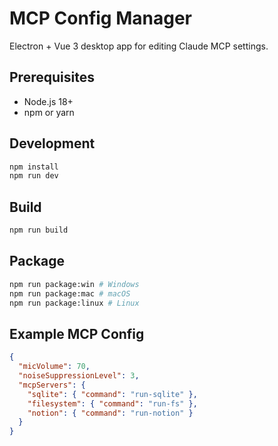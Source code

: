 # MCP Config Manager

Electron + Vue 3 desktop app for editing Claude MCP settings.

## Prerequisites
- Node.js 18+
- npm or yarn

## Development
```bash
npm install
npm run dev
```

## Build
```bash
npm run build
```

## Package
```bash
npm run package:win # Windows
npm run package:mac # macOS
npm run package:linux # Linux
```

## Example MCP Config
```json
{
  "micVolume": 70,
  "noiseSuppressionLevel": 3,
  "mcpServers": {
    "sqlite": { "command": "run-sqlite" },
    "filesystem": { "command": "run-fs" },
    "notion": { "command": "run-notion" }
  }
}
```
